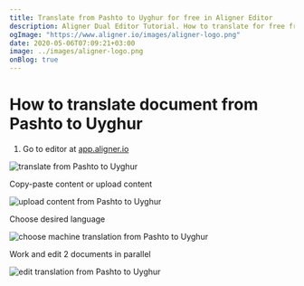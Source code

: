 ```yaml
---
title: Translate from Pashto to Uyghur for free in Aligner Editor
description: Aligner Dual Editor Tutorial. How to translate for free from Pashto to Uyghur. Aligner is multilingual document management platform. 
ogImage: "https://www.aligner.io/images/aligner-logo.png"
date: 2020-05-06T07:09:21+03:00
image: ../images/aligner-logo.png
onBlog: true
---
```


# How to translate document from Pashto to Uyghur

1. Go to editor at [app.aligner.io](https://app.aligner.io "Aligner App web page")

![translate from Pashto to Uyghur](../aligner-blank-editor.png "translate from Pashto to Uyghur")

Copy-paste content or upload content

![upload content from Pashto to Uyghur](../aligner-uploaded-document.png "upload content from Pashto to Uyghur")

Choose desired language

![choose machine translation from Pashto to Uyghur](../aligner-language-dropdown.png "choose machine translation from Pashto to Uyghur")

Work and edit 2 documents in parallel

![edit translation from Pashto to Uyghur](../aligner-double-sitded-editor.png "edit translation from Pashto to Uyghur")

